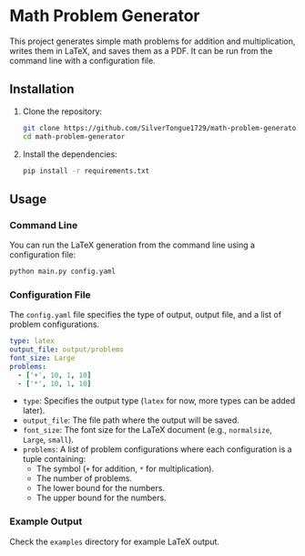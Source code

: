 # Math Problem Generator

This project generates simple math problems for addition and multiplication, writes them in LaTeX, and saves them as a PDF. It can be run from the command line with a configuration file.

## Installation

1. Clone the repository:

    ```sh
    git clone https://github.com/SilverTongue1729/math-problem-generator.git
    cd math-problem-generator
    ```

2. Install the dependencies:

    ```sh
    pip install -r requirements.txt
    ```

## Usage

### Command Line

You can run the LaTeX generation from the command line using a configuration file:

```sh
python main.py config.yaml
```

### Configuration File

The `config.yaml` file specifies the type of output, output file, and a list of problem configurations.

```yaml
type: latex
output_file: output/problems
font_size: Large
problems:
  - ['+', 10, 1, 10]
  - ['*', 10, 1, 10]
```

- `type`: Specifies the output type (`latex` for now, more types can be added later).
- `output_file`: The file path where the output will be saved.
- `font_size`: The font size for the LaTeX document (e.g., `normalsize`, `Large`, `small`).
- `problems`: A list of problem configurations where each configuration is a tuple containing:
  - The symbol (`+` for addition, `*` for multiplication).
  - The number of problems.
  - The lower bound for the numbers.
  - The upper bound for the numbers.

### Example Output

Check the `examples` directory for example LaTeX output.
